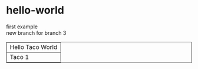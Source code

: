 # hello-world
first example <br>
new branch for branch 3 
<table border="1">
  <tr>
    <td>Hello Taco World</td>
  </tr>
  <tr>
    <td>Taco 1</td>
  </tr>
</table>
